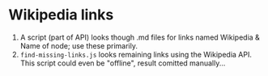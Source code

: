
# Wikipedia links

1. A script (part of API) looks though .md files for links named Wikipedia & Name of node; use these primarily.
2. `find-missing-links.js` looks remaining links using the Wikipedia API. This script could even be "offline", result comitted manually...

